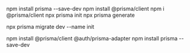 npm install prisma --save-dev
npm install @prisma/client
npm i @prisma/client
npx prisma init
npx prisma generate

npx prisma migrate dev --name init

npm install @prisma/client @auth/prisma-adapter
npm install prisma --save-dev